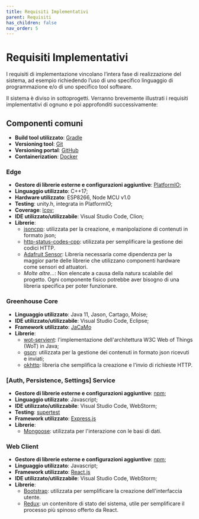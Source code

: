 ```yaml
---
title: Requisiti Implementativi
parent: Requisiti
has_children: false
nav_order: 5
---
```


# Requisiti Implementativi

I requisiti di implementazione vincolano l’intera fase di realizzazione del sistema, ad esempio richiedendo l’uso di uno specifico linguaggio di programmazione e/o di uno specifico tool software.

Il sistema è diviso in sottoprogetti. Verranno brevemente illustrati i requisiti implementativi di ognuno e poi approfonditi successivamente:

## Componenti comuni
- __Build tool utilizzato__: [Gradle](https://gradle.org/)
- __Versioning tool__: [Git](https://git-scm.com/)
- __Versioning portal__: [GitHub](https://github.com/)
- __Containerization__: [Docker](https://www.docker.com/)

### Edge
- __Gestore di librerie esterne e configurazioni aggiuntive__: [PlatformIO](https://platformio.org/);
- __Linguaggio utilizzato__: C++17;
- __Hardware utilizzato__: ESP8266, Node MCU v1.0
- __Testing__: unity.h, integrata in PlatformIO;
- __Coverage__: [lcov](https://github.com/linux-test-project/lcov);
- __IDE utilizzato/utilizzabile__: Visual Studio Code, Clion;
- __Librerie__:
  - [jsoncpp](https://github.com/open-source-parsers/jsoncpp): utilizzata per la creazione, e manipolazione di contenuti in formato json;
  - [http-status-codes-cpp](https://github.com/j-ulrich/http-status-codes-cpp): utilizzata per semplificare la gestione dei codici HTTP.
  - [Adafruit Sensor](https://github.com/adafruit/Adafruit_Sensor): Libreria necessaria come dipendenza per la maggior parte delle librerie che utilizzano componenti hardware come sensori ed attuatori.
  - _Molte altre..._: Non elencate a causa della natura scalabile del progetto. Ogni componente fisico potrebbe aver bisogno di una libreria specifica per poter funzionare.

### Greenhouse Core

- __Linguaggio utilizzato__: Java 11, Jason, Cartago, Moise;
- __IDE utilizzato/utilizzabile__: Visual Studio Code, Eclipse;
- __Framework utilizzato__: [JaCaMo](http://jacamo.sourceforge.net/)
- __Librerie__:
  - [wot-servient](https://github.com/sane-city/wot-servient): l'implementazione dell'architettura W3C Web of Things (WoT) in Java;
  - [gson](https://github.com/google/gson): utilizzata per la gestione dei contenuti in formato json ricevuti e inviati;
  - [okhttp](https://github.com/square/okhttp): libreria che semplifica la creazione e l'invio di richieste HTTP.


### [Auth, Persistence, Settings] Service
- __Gestore di librerie esterne e configurazioni aggiuntive__: [npm](https://www.npmjs.com/);
- __Linguaggio utilizzato__: Javascript;
- __IDE utilizzato/utilizzabile__: Visual Studio Code, WebStorm;
- __Testing__: [supertest](https://www.npmjs.com/package/supertest)
- __Framework utilizzato__: [Express.js](https://expressjs.com/it/)
- __Librerie__:
  - [Mongoose](https://mongoosejs.com/): utilizzata per l'interazione con le basi di dati.

### Web Client
- __Gestore di librerie esterne e configurazioni aggiuntive__: [npm](https://www.npmjs.com/);
- __Linguaggio utilizzato__: Javascript;
- __Framework utilizzato__: [React.js](https://it.reactjs.org/)
- __IDE utilizzato/utilizzabile__: Visual Studio Code, WebStorm;
- __Librerie__:
  - [Bootstrap](https://getbootstrap.com/): utilizzata per semplificare la creazione dell'interfaccia utente.
  - [Redux](https://redux.js.org/): un contenitore di stato del sistema, utile per semplificare il processo più spinoso offerto da React.
